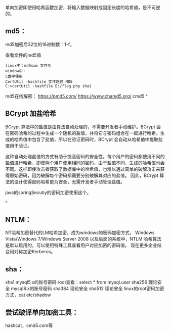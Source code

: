单向加密即使用哈希函数加密，将输入数据映射成固定长度的哈希值，是不可逆的。


## **md5：**
md5加密后32位的16进制数：1-f。

查看文件的md5值
```
linux中：md5sum 文件名
window中：
C盘中使用
CertUtil -hashfile 文件路径 MD5
C:>certUtil -hashfile E:/flag.php sha1 
```
md5在线解密：
<https://pmd5.com/>
<https://www.chamd5.org/>
cmd5
^
## **BCrypt 加盐哈希**
BCrypt 算法中的盐值是由算法自动处理的，不需要开发者手动维护。BCrypt 会在密码哈希的过程中生成一个随机的盐值，并将它与密码组合在一起进行哈希。生成的哈希值中包含了盐值，所以在验证密码时，BCrypt 会自动从哈希值中提取盐值用于验证。

这种自动处理盐值的方式有助于提高密码的安全性。每个用户的密码都使用不同的盐值进行哈希，即使两个用户使用相同的密码，由于盐值不同，生成的哈希值也会不同。这样即使攻击者获取了数据库中的哈希值，也难以通过简单的破解攻击来获得原始密码，因为破解每个密码都需要分别破解其对应的盐值。
因此，BCrypt 算法的设计使得密码哈希更为安全，无需开发者手动管理盐值。

java的springSecutiy的密码加密使用这个。


^
## **NTLM：**
NT哈希加密替代的LM哈希加密，成为windows的密码加密方式，
Windows Vista/Windows 7/Windows Server 2008 以及后面的系统中，NTLM 哈希算法是默认启用的，可以使用特殊工具查看用户对应加密的密码值。
现在更多企业结合用对称加密Kerberos。


## **sha：**
sha1  mysql5.x的账号密码  root查看：select * from mysql.user 
sha256 理论安全  mysql8.x的账号密码 
sha384 理论安全
sha512 理论安全 linux的root密码加密方式，cat etc/shadow






## 尝试破译单向加密工具：
hashcat，cmd5.com等